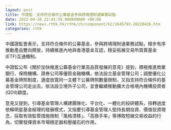 ```yaml
---
layout: post
title: 中證監：支持符合條件公募基金參與跨境理財通業務試點
date: 2022-04-26 22:41:59.000000000 +08:00
link: https://news.rthk.hk/rthk/ch/component/k2/1645793-20220426.htm
categories: rthk
---
```


中國證監會表示，支持符合條件的公募基金，參與跨境理財通業務試點，穩步有序推動產品雙向開放，持續推進內地與香港基金互認，穩妥拓展交易所買賣基金(ETF)互通機制。

中證監公布《關於加快推進公募基金行業高品質發展的意見》提到，積極推進商業銀行、保險機構、證券公司等優質金融機構，依法設立基金管理公司；調整優化公募基金牌照制度，適度放寬同一主體下公募牌照數量限制，又指支持符合條件的基金管理公司走出去，依法設立境外子公司，並會繼續推動擴大合格境內機構投資者(QDII)額度。

意見又提到，引導基金管理人構建團隊化、平台化、一體化的投研體系，扭轉過度依賴明星基金經理的發展模式，又指要引導基金管理人堅持長期投資、價值投資理念，採取有效監管措施限制「風格漂移」、「高換手率」等博取短線交易收益的行為，切實發揮資本市場穩定器和壓艙石的作用。

